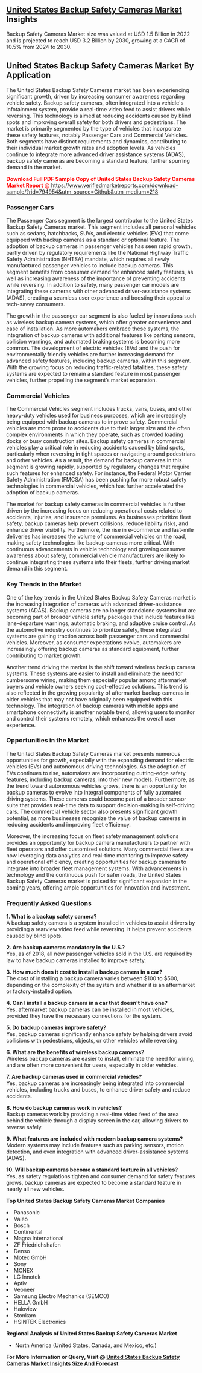 <h2><a href="https://www.verifiedmarketreports.com/download-sample/?rid=794954&amp;utm_source=Github&amp;utm_medium=218" target="_blank">United States Backup Safety Cameras Market</a> Insights</h2><p>Backup Safety Cameras Market size was valued at USD 1.5 Billion in 2022 and is projected to reach USD 3.2 Billion by 2030, growing at a CAGR of 10.5% from 2024 to 2030.</p><p><h2>United States Backup Safety Cameras Market By Application</h2> <p>The United States Backup Safety Cameras market has been experiencing significant growth, driven by increasing consumer awareness regarding vehicle safety. Backup safety cameras, often integrated into a vehicle's infotainment system, provide a real-time video feed to assist drivers while reversing. This technology is aimed at reducing accidents caused by blind spots and improving overall safety for both drivers and pedestrians. The market is primarily segmented by the type of vehicles that incorporate these safety features, notably Passenger Cars and Commercial Vehicles. Both segments have distinct requirements and dynamics, contributing to their individual market growth rates and adoption levels. As vehicles continue to integrate more advanced driver assistance systems (ADAS), backup safety cameras are becoming a standard feature, further spurring demand in the market. <p><span class=""><span style="color: #ff0000;"><strong>Download Full PDF Sample Copy of United States Backup Safety Cameras Market Report</strong> @ </span><a href="https://www.verifiedmarketreports.com/download-sample/?rid=794954&amp;utm_source=Github&amp;utm_medium=218" target="_blank">https://www.verifiedmarketreports.com/download-sample/?rid=794954&amp;utm_source=Github&amp;utm_medium=218</a></span></p></p> <h3>Passenger Cars</h3> <p>The Passenger Cars segment is the largest contributor to the United States Backup Safety Cameras market. This segment includes all personal vehicles such as sedans, hatchbacks, SUVs, and electric vehicles (EVs) that come equipped with backup cameras as a standard or optional feature. The adoption of backup cameras in passenger vehicles has seen rapid growth, partly driven by regulatory requirements like the National Highway Traffic Safety Administration (NHTSA) mandate, which requires all newly manufactured passenger vehicles to include backup cameras. This segment benefits from consumer demand for enhanced safety features, as well as increasing awareness of the importance of preventing accidents while reversing. In addition to safety, many passenger car models are integrating these cameras with other advanced driver-assistance systems (ADAS), creating a seamless user experience and boosting their appeal to tech-savvy consumers. <p>The growth in the passenger car segment is also fueled by innovations such as wireless backup camera systems, which offer greater convenience and ease of installation. As more automakers embrace these systems, the integration of backup cameras with additional features like parking sensors, collision warnings, and automated braking systems is becoming more common. The development of electric vehicles (EVs) and the push for environmentally friendly vehicles are further increasing demand for advanced safety features, including backup cameras, within this segment. With the growing focus on reducing traffic-related fatalities, these safety systems are expected to remain a standard feature in most passenger vehicles, further propelling the segment’s market expansion.</p> <h3>Commercial Vehicles</h3> <p>The Commercial Vehicles segment includes trucks, vans, buses, and other heavy-duty vehicles used for business purposes, which are increasingly being equipped with backup cameras to improve safety. Commercial vehicles are more prone to accidents due to their larger size and the often complex environments in which they operate, such as crowded loading docks or busy construction sites. Backup safety cameras in commercial vehicles play a critical role in reducing accidents caused by blind spots, particularly when reversing in tight spaces or navigating around pedestrians and other vehicles. As a result, the demand for backup cameras in this segment is growing rapidly, supported by regulatory changes that require such features for enhanced safety. For instance, the Federal Motor Carrier Safety Administration (FMCSA) has been pushing for more robust safety technologies in commercial vehicles, which has further accelerated the adoption of backup cameras. <p>The market for backup safety cameras in commercial vehicles is further driven by the increasing focus on reducing operational costs related to accidents, injuries, and insurance premiums. As businesses prioritize fleet safety, backup cameras help prevent collisions, reduce liability risks, and enhance driver visibility. Furthermore, the rise in e-commerce and last-mile deliveries has increased the volume of commercial vehicles on the road, making safety technologies like backup cameras more critical. With continuous advancements in vehicle technology and growing consumer awareness about safety, commercial vehicle manufacturers are likely to continue integrating these systems into their fleets, further driving market demand in this segment.</p> <h3>Key Trends in the Market</h3> <p>One of the key trends in the United States Backup Safety Cameras market is the increasing integration of cameras with advanced driver-assistance systems (ADAS). Backup cameras are no longer standalone systems but are becoming part of broader vehicle safety packages that include features like lane-departure warnings, automatic braking, and adaptive cruise control. As the automotive industry continues to prioritize safety, these integrated systems are gaining traction across both passenger cars and commercial vehicles. Moreover, as consumer expectations evolve, automakers are increasingly offering backup cameras as standard equipment, further contributing to market growth. <p>Another trend driving the market is the shift toward wireless backup camera systems. These systems are easier to install and eliminate the need for cumbersome wiring, making them especially popular among aftermarket buyers and vehicle owners seeking cost-effective solutions. This trend is also reflected in the growing popularity of aftermarket backup cameras in older vehicles that may not have originally been equipped with this technology. The integration of backup cameras with mobile apps and smartphone connectivity is another notable trend, allowing users to monitor and control their systems remotely, which enhances the overall user experience.</p> <h3>Opportunities in the Market</h3> <p>The United States Backup Safety Cameras market presents numerous opportunities for growth, especially with the expanding demand for electric vehicles (EVs) and autonomous driving technologies. As the adoption of EVs continues to rise, automakers are incorporating cutting-edge safety features, including backup cameras, into their new models. Furthermore, as the trend toward autonomous vehicles grows, there is an opportunity for backup cameras to evolve into integral components of fully automated driving systems. These cameras could become part of a broader sensor suite that provides real-time data to support decision-making in self-driving cars. The commercial vehicle sector also presents significant growth potential, as more businesses recognize the value of backup cameras in reducing accidents and improving fleet efficiency. <p>Moreover, the increasing focus on fleet safety management solutions provides an opportunity for backup camera manufacturers to partner with fleet operators and offer customized solutions. Many commercial fleets are now leveraging data analytics and real-time monitoring to improve safety and operational efficiency, creating opportunities for backup cameras to integrate into broader fleet management systems. With advancements in technology and the continuous push for safer roads, the United States Backup Safety Cameras market is poised for significant expansion in the coming years, offering ample opportunities for innovation and investment.</p> <h3>Frequently Asked Questions</h3> <p><strong>1. What is a backup safety camera?</strong><br> A backup safety camera is a system installed in vehicles to assist drivers by providing a rearview video feed while reversing. It helps prevent accidents caused by blind spots.</p> <p><strong>2. Are backup cameras mandatory in the U.S.?</strong><br> Yes, as of 2018, all new passenger vehicles sold in the U.S. are required by law to have backup cameras installed to improve safety.</p> <p><strong>3. How much does it cost to install a backup camera in a car?</strong><br> The cost of installing a backup camera varies between $100 to $500, depending on the complexity of the system and whether it is an aftermarket or factory-installed option.</p> <p><strong>4. Can I install a backup camera in a car that doesn't have one?</strong><br> Yes, aftermarket backup cameras can be installed in most vehicles, provided they have the necessary connections for the system.</p> <p><strong>5. Do backup cameras improve safety?</strong><br> Yes, backup cameras significantly enhance safety by helping drivers avoid collisions with pedestrians, objects, or other vehicles while reversing.</p> <p><strong>6. What are the benefits of wireless backup cameras?</strong><br> Wireless backup cameras are easier to install, eliminate the need for wiring, and are often more convenient for users, especially in older vehicles.</p> <p><strong>7. Are backup cameras used in commercial vehicles?</strong><br> Yes, backup cameras are increasingly being integrated into commercial vehicles, including trucks and buses, to enhance driver safety and reduce accidents.</p> <p><strong>8. How do backup cameras work in vehicles?</strong><br> Backup cameras work by providing a real-time video feed of the area behind the vehicle through a display screen in the car, allowing drivers to reverse safely.</p> <p><strong>9. What features are included with modern backup camera systems?</strong><br> Modern systems may include features such as parking sensors, motion detection, and even integration with advanced driver-assistance systems (ADAS).</p> <p><strong>10. Will backup cameras become a standard feature in all vehicles?</strong><br> Yes, as safety regulations tighten and consumer demand for safety features grows, backup cameras are expected to become a standard feature in nearly all new vehicles.</p> </p><p><strong>Top United States Backup Safety Cameras Market Companies</strong></p><div data-test-id=""><p><li>Panasonic</li><li> Valeo</li><li> Bosch</li><li> Continental</li><li> Magna International</li><li> ZF Friedrichshafen</li><li> Denso</li><li> Motec GmbH</li><li> Sony</li><li> MCNEX</li><li> LG Innotek</li><li> Aptiv</li><li> Veoneer</li><li> Samsung Electro Mechanics (SEMCO)</li><li> HELLA GmbH</li><li> Haloview</li><li> Stonkam</li><li> HSINTEK Electronics</li></p><div><strong>Regional Analysis of&nbsp;United States Backup Safety Cameras Market</strong></div><ul><li dir="ltr"><p dir="ltr">North America&nbsp;(United States, Canada, and Mexico, etc.)</p></li></ul><p><strong>For More Information or Query, Visit @&nbsp;</strong><strong><a href="https://www.verifiedmarketreports.com/product/backup-safety-cameras-market/?utm_source=Github&amp;utm_medium=218" target="_blank">United States Backup Safety Cameras Market Insights Size And Forecast</a></strong></p></div>
